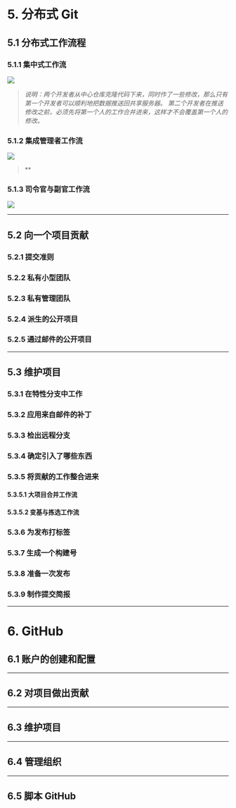 # 5. 分布式 Git

## 5.1 分布式工作流程

### 5.1.1 集中式工作流

![](https://git-scm.com/book/en/v2/book/05-distributed-git/images/centralized_workflow.png)

> *说明：两个开发者从中心仓库克隆代码下来，同时作了一些修改，那么只有第一个开发者可以顺利地把数据推送回共享服务器。 第二个开发者在推送修改之前，必须先将第一个人的工作合并进来，这样才不会覆盖第一个人的修改。*

### 5.1.2 集成管理者工作流

![](https://git-scm.com/book/en/v2/book/05-distributed-git/images/integration-manager.png)

> **

### 5.1.3 司令官与副官工作流

![](https://git-scm.com/book/en/v2/book/05-distributed-git/images/benevolent-dictator.png)



---

## 5.2 向一个项目贡献 

### 5.2.1 提交准则

### 5.2.2 私有小型团队

### 5.2.3 私有管理团队

### 5.2.4 派生的公开项目

### 5.2.5 通过邮件的公开项目


---

## 5.3 维护项目

### 5.3.1 在特性分支中工作

### 5.3.2 应用来自邮件的补丁

### 5.3.3 检出远程分支

### 5.3.4 确定引入了哪些东西

### 5.3.5 将贡献的工作整合进来

#### 5.3.5.1 大项目合并工作流

#### 5.3.5.2 变基与拣选工作流

### 5.3.6 为发布打标签

### 5.3.7 生成一个构建号

### 5.3.8 准备一次发布

### 5.3.9 制作提交简报


----

# 6. GitHub

## 6.1 账户的创建和配置


----

## 6.2 对项目做出贡献


----

## 6.3 维护项目


----

## 6.4 管理组织


-----

## 6.5 脚本 GitHub